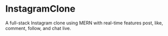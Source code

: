 ﻿# InstagramClone

 A full-stack Instagram clone using MERN with real-time features post, like, comment, follow, and chat live.

